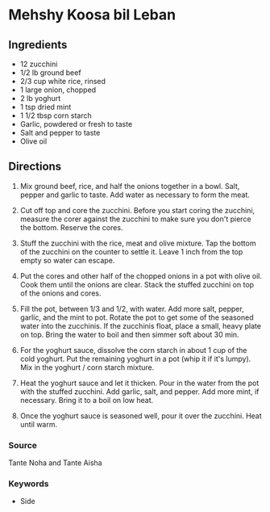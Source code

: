 # Mehshy Koosa bil Leban

## Ingredients

* 12 zucchini
* 1/2 lb ground beef
* 2/3 cup white rice, rinsed
* 1 large onion, chopped
* 2 lb yoghurt
* 1 tsp dried mint
* 1 1/2 tbsp corn starch
* Garlic, powdered or fresh to taste
* Salt and pepper to taste
* Olive oil

## Directions

1. Mix ground beef, rice, and half the onions together in a bowl. Salt, pepper
   and garlic to taste. Add water as necessary to form the meat.

1. Cut off top and core the zucchini. Before you start coring the zucchini,
   measure the corer against the zucchini to make sure you don't pierce the
   bottom. Reserve the cores.

1. Stuff the zucchini with the rice, meat and olive mixture. Tap the bottom of
   the zucchini on the counter to settle it. Leave 1 inch from the top empty so
   water can escape.

1. Put the cores and other half of the chopped onions in a pot with olive oil.
   Cook them until the onions are clear. Stack the stuffed zucchini on top of
   the onions and cores.

1. Fill the pot, between 1/3 and 1/2, with water. Add more salt, pepper,
   garlic, and the mint to pot. Rotate the pot to get some of the seasoned
   water into the zucchinis. If the zucchinis float, place a small, heavy plate
   on top. Bring the water to boil and then simmer soft about 30 min.

1. For the yoghurt sauce, dissolve the corn starch in about 1 cup of the cold
   yoghurt. Put the remaining yoghurt in a pot (whip it if it's lumpy). Mix in
   the yoghurt / corn starch mixture.

1. Heat the yoghurt sauce and let it thicken. Pour in the water from the pot
   with the stuffed zucchini. Add garlic, salt, and pepper. Add more mint, if
   necessary. Bring it to a boil on low heat.

1. Once the yoghurt sauce is seasoned well, pour it over the zucchini. Heat
   until warm.

### Source

Tante Noha and Tante Aisha

### Keywords

- Side
